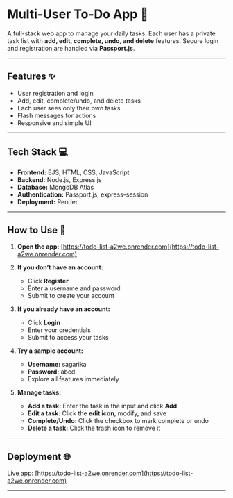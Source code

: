 # Multi-User To-Do App 📝

A full-stack web app to manage your daily tasks. Each user has a private task list with **add, edit, complete, undo, and delete** features. Secure login and registration are handled via **Passport.js**.

---

## Features ✨

* User registration and login
* Add, edit, complete/undo, and delete tasks
* Each user sees only their own tasks
* Flash messages for actions
* Responsive and simple UI

---

## Tech Stack 💻

* **Frontend:** EJS, HTML, CSS, JavaScript
* **Backend:** Node.js, Express.js
* **Database:** MongoDB Atlas
* **Authentication:** Passport.js, express-session
* **Deployment:** Render

---

## How to Use 🚀

1. **Open the app:**
   [https://todo-list-a2we.onrender.com](https://todo-list-a2we.onrender.com)

2. **If you don’t have an account:**

   * Click **Register**
   * Enter a username and password
   * Submit to create your account

3. **If you already have an account:**

   * Click **Login**
   * Enter your credentials
   * Submit to access your tasks

4. **Try a sample account:**

   * **Username:** sagarika
   * **Password:** abcd
   * Explore all features immediately

5. **Manage tasks:**

   * **Add a task:** Enter the task in the input and click **Add**
   * **Edit a task:** Click the **edit icon**, modify, and save
   * **Complete/Undo:** Click the checkbox to mark complete or undo
   * **Delete a task:** Click the trash icon to remove it

---

## Deployment 🌐

Live app: [https://todo-list-a2we.onrender.com](https://todo-list-a2we.onrender.com)

---
